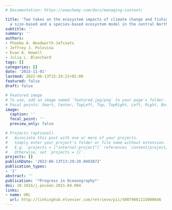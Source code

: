 ```yaml
---
# Documentation: https://wowchemy.com/docs/managing-content/

title: 'Two takes on the ecosystem impacts of climate change and fishing: Comparing
  a size-based and a species-based ecosystem model in the central North Pacific'
subtitle: ''
summary: ''
authors:
- Phoebe A. Woodworth-Jefcoats
- Jeffrey J. Polovina
- Evan A. Howell
- Julia L. Blanchard
tags: []
categories: []
date: '2015-11-01'
lastmod: 2022-06-13T15:29:21+02:00
featured: false
draft: false

# Featured image
# To use, add an image named `featured.jpg/png` to your page's folder.
# Focal points: Smart, Center, TopLeft, Top, TopRight, Left, Right, BottomLeft, Bottom, BottomRight.
image:
  caption: ''
  focal_point: ''
  preview_only: false

# Projects (optional).
#   Associate this post with one or more of your projects.
#   Simply enter your project's folder or file name without extension.
#   E.g. `projects = ["internal-project"]` references `content/project/deep-learning/index.md`.
#   Otherwise, set `projects = []`.
projects: []
publishDate: '2022-06-13T13:29:20.049387Z'
publication_types:
- '2'
abstract: ''
publication: '*Progress in Oceanography*'
doi: 10.1016/j.pocean.2015.04.004
links:
- name: URL
  url: http://linkinghub.elsevier.com/retrieve/pii/S0079661115000646
---
```

